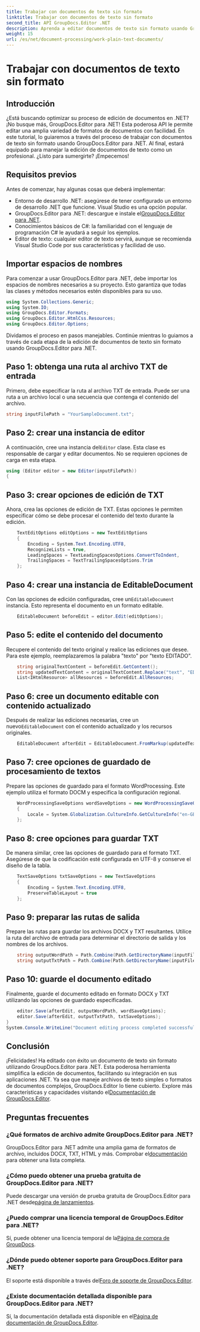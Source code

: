 ```yaml
---
title: Trabajar con documentos de texto sin formato
linktitle: Trabajar con documentos de texto sin formato
second_title: API GroupDocs.Editor .NET
description: Aprenda a editar documentos de texto sin formato usando GroupDocs.Editor para .NET con nuestra guía paso a paso. Simplifique su proceso de edición de documentos .NET.
weight: 15
url: /es/net/document-processing/work-plain-text-documents/
---
```


# Trabajar con documentos de texto sin formato

## Introducción
¿Está buscando optimizar su proceso de edición de documentos en .NET? ¡No busque más, GroupDocs.Editor para .NET! Esta poderosa API le permite editar una amplia variedad de formatos de documentos con facilidad. En este tutorial, lo guiaremos a través del proceso de trabajar con documentos de texto sin formato usando GroupDocs.Editor para .NET. Al final, estará equipado para manejar la edición de documentos de texto como un profesional. ¿Listo para sumergirte? ¡Empecemos!
## Requisitos previos
Antes de comenzar, hay algunas cosas que deberá implementar:
- Entorno de desarrollo .NET: asegúrese de tener configurado un entorno de desarrollo .NET que funcione. Visual Studio es una opción popular.
-  GroupDocs.Editor para .NET: descargue e instale el[GroupDocs.Editor para .NET](https://releases.groupdocs.com/editor/net/).
- Conocimientos básicos de C#: la familiaridad con el lenguaje de programación C# le ayudará a seguir los ejemplos.
- Editor de texto: cualquier editor de texto servirá, aunque se recomienda Visual Studio Code por sus características y facilidad de uso.
## Importar espacios de nombres
Para comenzar a usar GroupDocs.Editor para .NET, debe importar los espacios de nombres necesarios a su proyecto. Esto garantiza que todas las clases y métodos necesarios estén disponibles para su uso.
```csharp
using System.Collections.Generic;
using System.IO;
using GroupDocs.Editor.Formats;
using GroupDocs.Editor.HtmlCss.Resources;
using GroupDocs.Editor.Options;
```
Dividamos el proceso en pasos manejables. Continúe mientras lo guiamos a través de cada etapa de la edición de documentos de texto sin formato usando GroupDocs.Editor para .NET.
## Paso 1: obtenga una ruta al archivo TXT de entrada
Primero, debe especificar la ruta al archivo TXT de entrada. Puede ser una ruta a un archivo local o una secuencia que contenga el contenido del archivo.
```csharp
string inputFilePath = "YourSampleDocument.txt";
```
## Paso 2: crear una instancia de editor
 A continuación, cree una instancia del`Editor` clase. Esta clase es responsable de cargar y editar documentos. No se requieren opciones de carga en esta etapa.
```csharp
using (Editor editor = new Editor(inputFilePath))
{
```
## Paso 3: crear opciones de edición de TXT
Ahora, crea las opciones de edición de TXT. Estas opciones le permiten especificar cómo se debe procesar el contenido del texto durante la edición.
```csharp
    TextEditOptions editOptions = new TextEditOptions
    {
        Encoding = System.Text.Encoding.UTF8,
        RecognizeLists = true,
        LeadingSpaces = TextLeadingSpacesOptions.ConvertToIndent,
        TrailingSpaces = TextTrailingSpacesOptions.Trim
    };
```
## Paso 4: crear una instancia de EditableDocument
 Con las opciones de edición configuradas, cree un`EditableDocument` instancia. Esto representa el documento en un formato editable.
```csharp
    EditableDocument beforeEdit = editor.Edit(editOptions);
```
## Paso 5: edite el contenido del documento
Recupere el contenido del texto original y realice las ediciones que desee. Para este ejemplo, reemplazaremos la palabra "texto" por "texto EDITADO".
```csharp
    string originalTextContent = beforeEdit.GetContent();
    string updatedTextContent = originalTextContent.Replace("text", "EDITED text");
    List<IHtmlResource> allResources = beforeEdit.AllResources;
```
## Paso 6: cree un documento editable con contenido actualizado
 Después de realizar las ediciones necesarias, cree un nuevo`EditableDocument` con el contenido actualizado y los recursos originales.
```csharp
    EditableDocument afterEdit = EditableDocument.FromMarkup(updatedTextContent, allResources);
```
## Paso 7: cree opciones de guardado de procesamiento de textos
Prepare las opciones de guardado para el formato WordProcessing. Este ejemplo utiliza el formato DOCM y especifica la configuración regional.
```csharp
    WordProcessingSaveOptions wordSaveOptions = new WordProcessingSaveOptions(WordProcessingFormats.Docm)
    {
        Locale = System.Globalization.CultureInfo.GetCultureInfo("en-GB")
    };
```
## Paso 8: cree opciones para guardar TXT
De manera similar, cree las opciones de guardado para el formato TXT. Asegúrese de que la codificación esté configurada en UTF-8 y conserve el diseño de la tabla.
```csharp
    TextSaveOptions txtSaveOptions = new TextSaveOptions
    {
        Encoding = System.Text.Encoding.UTF8,
        PreserveTableLayout = true
    };
```
## Paso 9: preparar las rutas de salida
Prepare las rutas para guardar los archivos DOCX y TXT resultantes. Utilice la ruta del archivo de entrada para determinar el directorio de salida y los nombres de los archivos.
```csharp
    string outputWordPath = Path.Combine(Path.GetDirectoryName(inputFilePath), Path.GetFileNameWithoutExtension(inputFilePath) + ".docm");
    string outputTxtPath = Path.Combine(Path.GetDirectoryName(inputFilePath), Path.GetFileNameWithoutExtension(inputFilePath) + ".txt");
```
## Paso 10: guarde el documento editado
Finalmente, guarde el documento editado en formato DOCX y TXT utilizando las opciones de guardado especificadas.
```csharp
    editor.Save(afterEdit, outputWordPath, wordSaveOptions);
    editor.Save(afterEdit, outputTxtPath, txtSaveOptions);
}
System.Console.WriteLine("Document editing process completed successfully!");
```
## Conclusión
 ¡Felicidades! Ha editado con éxito un documento de texto sin formato utilizando GroupDocs.Editor para .NET. Esta poderosa herramienta simplifica la edición de documentos, facilitando su integración en sus aplicaciones .NET. Ya sea que maneje archivos de texto simples o formatos de documentos complejos, GroupDocs.Editor lo tiene cubierto. Explore más características y capacidades visitando el[Documentación de GroupDocs.Editor](https://tutorials.groupdocs.com/editor/net/).
## Preguntas frecuentes
### ¿Qué formatos de archivo admite GroupDocs.Editor para .NET?
 GroupDocs.Editor para .NET admite una amplia gama de formatos de archivo, incluidos DOCX, TXT, HTML y más. Comprobar el[documentación](https://tutorials.groupdocs.com/editor/net/) para obtener una lista completa.
### ¿Cómo puedo obtener una prueba gratuita de GroupDocs.Editor para .NET?
 Puede descargar una versión de prueba gratuita de GroupDocs.Editor para .NET desde[página de lanzamientos](https://releases.groupdocs.com/).
### ¿Puedo comprar una licencia temporal de GroupDocs.Editor para .NET?
Sí, puede obtener una licencia temporal de la[Página de compra de GroupDocs](https://purchase.groupdocs.com/temporary-license/).
### ¿Dónde puedo obtener soporte para GroupDocs.Editor para .NET?
 El soporte está disponible a través del[Foro de soporte de GroupDocs.Editor](https://forum.groupdocs.com/c/editor/20).
### ¿Existe documentación detallada disponible para GroupDocs.Editor para .NET?
 Sí, la documentación detallada está disponible en el[Página de documentación de GroupDocs.Editor](https://tutorials.groupdocs.com/editor/net/).